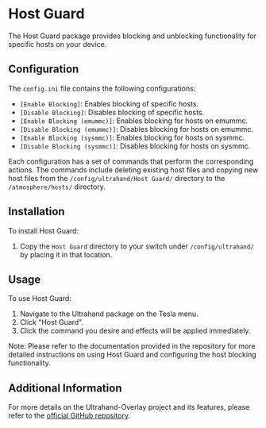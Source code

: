 # Host Guard

The Host Guard package provides blocking and unblocking functionality for specific hosts on your device.

## Configuration

The `config.ini` file contains the following configurations:

- `[Enable Blocking]`: Enables blocking of specific hosts.
- `[Disable Blocking]`: Disables blocking of specific hosts.
- `[Enable Blocking (emummc)]`: Enables blocking for hosts on emummc.
- `[Disable Blocking (emummc)]`: Disables blocking for hosts on emummc.
- `[Enable Blocking (sysmmc)]`: Enables blocking for hosts on sysmmc.
- `[Disable Blocking (sysmmc)]`: Disables blocking for hosts on sysmmc.

Each configuration has a set of commands that perform the corresponding actions. The commands include deleting existing host files and copying new host files from the `/config/ultrahand/Host Guard/` directory to the `/atmosphere/hosts/` directory.

## Installation

To install Host Guard:

1. Copy the `Host Guard` directory to your switch under `/config/ultrahand/` by placing it in that location.

## Usage

To use Host Guard:

1. Navigate to the Ultrahand package on the Tesla menu.
2. Click "Host Guard".
3. Click the command you desire and effects will be applied immediately.

Note: Please refer to the documentation provided in the repository for more detailed instructions on using Host Guard and configuring the host blocking functionality.

## Additional Information

For more details on the Ultrahand-Overlay project and its features, please refer to the [official GitHub repository](https://github.com/ppkantorski/Ultrahand-Overlay).
